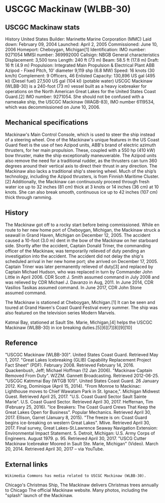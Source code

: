 
# USCGC Mackinaw (WLBB-30)


## USCGC Mackinaw stats
History
United States
Builder:	Marinette Marine Corporation (MMC)
Laid down:	February 09, 2004
Launched:	April 2, 2005
Commissioned:	June 10, 2006
Homeport:	Cheboygan, Michigan[1]
Identification:
IMO number: 9271054
MMSI number: 369992000
Callsign: NBGB
General characteristics
Displacement:	3,500 tons
Length:	240 ft (73 m)
Beam:	58.5 ft (17.8 m)
Draft:	16 ft (4.9 m)
Propulsion:
Integrated Main Propulsion & Electrical Plant
ABB Azipod - Fixed Pitch, 10’ diameter
9,119 shp (6.8 MW)
Speed:	16 knots (30 km/h)
Complement:	9 Officers, 46 Enlisted
Capacity:
130,896 US gal (495 kl) (Diesel fuel)
  27,500 US gal (104 kl) (potable water)
USCGC Mackinaw (WLBB-30) is a 240-foot (73 m) vessel built as a heavy icebreaker for operations on the North American Great Lakes for the United States Coast Guard.[2] IMO number: 9271054. She should not be confused with a namesake ship, the USCGC Mackinaw (WAGB-83), IMO number 6119534, which was decommissioned on June 10, 2006.

## Mechanical specifications

Mackinaw's Main Control Console, which is used to steer the ship instead of a steering wheel.
One of the Mackinaw's unique features in the US Coast Guard fleet is the use of two Azipod units, ABB's brand of electric azimuth thrusters, for her main propulsion. These, coupled with a 550 hp (410 kW) bow thruster, make the ship exceptionally maneuverable. The Azipod units also remove the need for a traditional rudder, as the thrusters can turn 360 degrees around their vertical axis to direct their thrust in any direction. The Mackinaw also lacks a traditional ship's steering wheel. Much of the ship’s technology, including the Azipod thrusters, is from Finnish Maritime Cluster.[2] Additionally, the Mackinaw can continuously proceed through fresh water ice up to 32 inches (81 cm) thick at 3 knots or 14 inches (36 cm) at 10 knots. She can also break smooth, continuous ice up to 42 inches (107 cm) thick through ramming.

## History
The Mackinaw got off to a rocky start before being commissioned. While en route to her new home port of Cheboygan, Michigan, the Mackinaw struck a seawall in Grand Haven, Michigan on December 12, 2005. The accident caused a 10-foot (3.0 m) dent in the bow of the Mackinaw on her starboard side. Shortly after the accident, Captain Donald Triner, the commanding officer of the Mackinaw, was temporarily relieved of duty pending an investigation into the accident. The accident did not delay the ship's scheduled arrival in her new home port; she arrived on December 17, 2005. Captain Triner was later permanently relieved of duty[3] and replaced by Captain Michael Hudson, who was replaced in turn by Commander John Little in April 2006. CDR Scott J. Smith assumed command in July 2008 and was relieved by CDR Michael J. Davanzo in Aug, 2011. In June 2014, CDR Vasilios Tasikas assumed command. In June 2017, CDR John Stone assumed command.

The Mackinaw is stationed at Cheboygan, Michigan.[1] It can be seen and toured at Grand Haven's Coast Guard Festival every summer. The ship was also featured on the television series Modern Marvels.

Katmai Bay, stationed at Sault Ste. Marie, Michigan,[4] helps the USCGC Mackinaw (WLBB-30) in ice breaking duties.[5][6][7][8][9][10]

## Reference
 "USCGC Mackinaw (WLBB-30)". United States Coast Guard. Retrieved May 1, 2017.
 "Great Lakes Icebreaking (GLIB) Capability Replacement Project Fact Sheet" (PDF). February 2008. Retrieved February 14, 2016.
 Quackenbush, Jeff; Michael Hoffman (12 Jan 2006). "Mackinaw Captain Removed From Duty". WZZM. Gannett Broadcasting. Retrieved 2012-06-25.
 "USCGC Katmmai Bay (WTGB 101)". United States Coast Guard. 26 January 2012.
 King, Dominique (April 15, 2014). "From Monroe to Mackinac: Lighthouse moves to Chief Wawatam Park in St. Ignace,". Michigan Midwest Guest. Retrieved April 25, 2017.
 "U.S. Coast Guard Sector Sault Sainte Marie". U.S. Coast Guard Sector. Retrieved April 30, 2017.
 Heffernan, Tim (February 25, 2016). "Ice Breakers: The Coast Guard Crews That Keep the Great Lakes Open for Business". Popular Mechanics. Retrieved April 30, 2017.
 Ellison, Garret (January 8, 2015). "The freeze is on: Coast Guard begins ice-breaking on western Great Lakes". Mlive. Retrieved April 30, 2017.
 Final survey, Great Lakes-St.Lawrence Seaway Navigation Extension: Environmental Impact Statement. 5. Detroit, Michigan: U.S. Army Corps of Engineers. August 1979. p. 95. Retrieved April 30, 2017.
 "USCG Cutter Mackinaw Icebreaker Moored in Sault Ste. Marie, Michigan" (Video). March 20, 2014. Retrieved April 30, 2017 – via YouTube.

## External links
	Wikimedia Commons has media related to USCGC Mackinaw (WLBB-30).
Chicago's Christmas Ship, The Mackinaw delivers Christmas trees annually to Chicago
The official Mackinaw website.
Many photos, including the "splash" launch of the Mackinaw.
